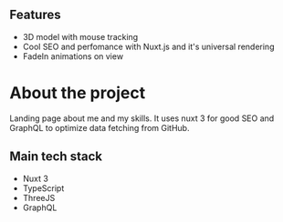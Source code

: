 ## Features

- 3D model with mouse tracking
- Cool SEO and perfomance with Nuxt.js and it's universal rendering
- FadeIn animations on view

# About the project

Landing page about me and my skills. It uses nuxt 3 for good SEO and GraphQL to optimize data fetching from GitHub.

## Main tech stack

- Nuxt 3
- TypeScript
- ThreeJS
- GraphQL
